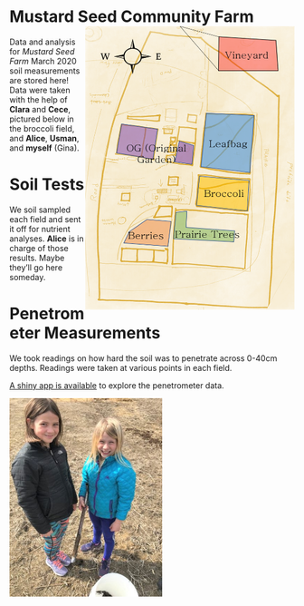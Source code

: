 
# Mustard Seed Community Farm <img align="right" width="370" height="500" src="pics/field-map-labelled.png">

Data and analysis for *Mustard Seed Farm* March 2020 soil measurements
are stored here\! Data were taken with the help of **Clara** and
**Cece**, pictured below in the broccoli field, and **Alice**,
**Usman**, and **myself** (Gina).

# Soil Tests

We soil sampled each field and sent it off for nutrient analyses.
**Alice** is in charge of those results. Maybe they’ll go here someday.

# Penetrometer Measurements

We took readings on how hard the soil was to penetrate across 0-40cm
depths. Readings were taken at various points in each field.

[A shiny app is
available](https://vanichols.shinyapps.io/MustardSeedPenetrometer/) to
explore the penetrometer data.

<img align="left" width="270" height="350" src="pics/clara-and-cece.jpg">
